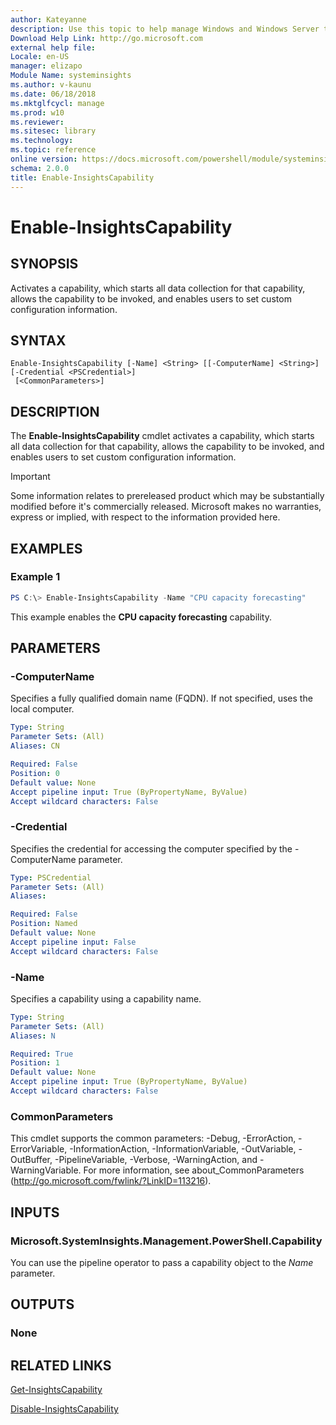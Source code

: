 ```yaml
---
author: Kateyanne
description: Use this topic to help manage Windows and Windows Server technologies with Windows PowerShell.
Download Help Link: http://go.microsoft.com
external help file: 
Locale: en-US
manager: elizapo
Module Name: systeminsights
ms.author: v-kaunu
ms.date: 06/18/2018
ms.mktglfcycl: manage
ms.prod: w10
ms.reviewer: 
ms.sitesec: library
ms.technology: 
ms.topic: reference
online version: https://docs.microsoft.com/powershell/module/systeminsights/enable-insightscapability?view=windowsserver2022-ps&wt.mc_id=ps-gethelp
schema: 2.0.0
title: Enable-InsightsCapability
---
```


# Enable-InsightsCapability

## SYNOPSIS
Activates a capability, which starts all data collection for that capability, allows the capability to be invoked, and enables users to set custom configuration information.

## SYNTAX

```
Enable-InsightsCapability [-Name] <String> [[-ComputerName] <String>] [-Credential <PSCredential>]
 [<CommonParameters>]
```

## DESCRIPTION
The **Enable-InsightsCapability** cmdlet activates a capability, which starts all data collection for that capability, allows the capability to be invoked, and enables users to set custom configuration information.

>[!IMPORTANT]
>Some information relates to prereleased product which may be substantially modified before it's commercially released. Microsoft makes no warranties, express or implied, with respect to the information provided here.

## EXAMPLES

### Example 1
```powershell
PS C:\> Enable-InsightsCapability -Name "CPU capacity forecasting"
```

This example enables the **CPU capacity forecasting** capability.

## PARAMETERS

### -ComputerName
Specifies a fully qualified domain name (FQDN). If not specified, uses the local computer.

```yaml
Type: String
Parameter Sets: (All)
Aliases: CN

Required: False
Position: 0
Default value: None
Accept pipeline input: True (ByPropertyName, ByValue)
Accept wildcard characters: False
```

### -Credential
Specifies the credential for accessing the computer specified by the -ComputerName parameter.

```yaml
Type: PSCredential
Parameter Sets: (All)
Aliases:

Required: False
Position: Named
Default value: None
Accept pipeline input: False
Accept wildcard characters: False
```

### -Name
Specifies a capability using a capability name. 

```yaml
Type: String
Parameter Sets: (All)
Aliases: N

Required: True
Position: 1
Default value: None
Accept pipeline input: True (ByPropertyName, ByValue)
Accept wildcard characters: False
```

### CommonParameters
This cmdlet supports the common parameters: -Debug, -ErrorAction, -ErrorVariable, -InformationAction, -InformationVariable, -OutVariable, -OutBuffer, -PipelineVariable, -Verbose, -WarningAction, and -WarningVariable.
For more information, see about_CommonParameters (http://go.microsoft.com/fwlink/?LinkID=113216).

## INPUTS

### Microsoft.SystemInsights.Management.PowerShell.Capability

You can use the pipeline operator to pass a capability object to the *Name* parameter.

## OUTPUTS

### None

## RELATED LINKS
[Get-InsightsCapability](get-insightscapability.md)

[Disable-InsightsCapability](disable-insightscapability.md)
